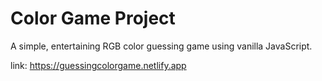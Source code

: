 # Color Game Project

A simple, entertaining RGB color guessing game using vanilla JavaScript.

link: https://guessingcolorgame.netlify.app


